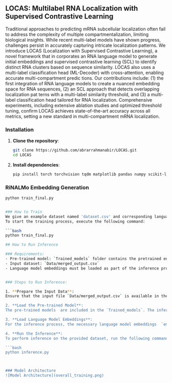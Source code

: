 ## LOCAS: Multilabel RNA Localization with Supervised Contrastive Learning
Traditional approaches to predicting mRNA subcellular localization often fail to address the complexity of multiple compartmentalization, limiting biological insights. While recent multi-label models have shown progress, challenges persist in accurately capturing intricate localization patterns. We introduce LOCAS (Localization with Supervised Contrastive Learning), a novel framework that in corporates an RNA language model to generate initial embeddings and supervised contrastive learning (SCL) to identify distinct RNA clusters based on sequence similarity. LOCAS also uses a multi-label classification head (ML-Decoder) with cross-attention, enabling accurate multi-compartment predic tions. Our contributions include: (1) the first integration of RNA language models to create a nuanced embedding space for RNA sequences, (2) an SCL approach that detects overlapping localization pat terns with a multi-label similarity threshold, and (3) a multi-label classification head tailored for RNA localization. Comprehensive experiments, including extensive ablation studies and optimized threshold tuning, confirm LOCAS achieves state-of-the-art accuracy across all metrics, setting a new standard in multi-compartment mRNA localization.
### Installation

1. **Clone the repository**:
   ```bash
   git clone https://github.com/abrarrahmanabir/LOCAS.git
   cd LOCAS


2. **Install dependencies**:

   ```bash
   pip install torch torchvision tqdm matplotlib pandas numpy scikit-learn
   ```
### RiNALMo Embedding Generation
   ```bash
   python train_final.py


### How to Train
We give an example dataset named 'dataset.csv' and corresponding language model embeddings in 'dataset.npy'.
To start the training process, execute the following command:

   ```bash
   python train_final.py

## How to Run Inference

### Requirements:
- Pre-trained model: `Trained_models` folder contains the pretrained encoder and classifier.
- Input dataset: `Data/merged_output.csv`
- Language model embeddings must be loaded as part of the inference process.


### Steps to Run Inference:

1. **Prepare the Input Data**:
   Ensure that the input file `Data/merged_output.csv` is available in the repository's `Data/` folder. This CSV file contains the RNA sequence and localization labels.

2. **Load the Pre-trained Model**:
   The pre-trained models  are included in the `Trained_models`. The inference script will load this model automatically to perform predictions.

3. **Load Language Model Embeddings**:
   For the inference process, the necessary language model embeddings  `emb.pkl` have to be loaded for prediction.

4. **Run the Inference**:
   To perform inference on the provided dataset, run the following command:
   
   ```bash
   python inference.py 



### Model Architecture
![Model Architecture](overall_training.png)






